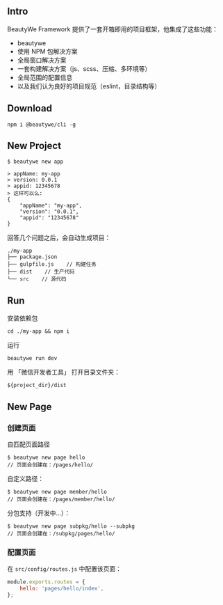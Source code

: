 ## Intro

BeautyWe Framework 提供了一套开箱即用的项目框架，他集成了这些功能：

* beautywe
* 使用 NPM 包解决方案
* 全局窗口解决方案
* 一套构建解决方案（js、scss、压缩、多环境等）
* 全局范围的配置信息
* 以及我们认为良好的项目规范（eslint，目录结构等）

## Download
```
npm i @beautywe/cli -g
```

## New Project
```
$ beautywe new app

> appName: my-app
> version: 0.0.1
> appid: 12345678
> 这样可以么:
{
    "appName": "my-app",
    "version": "0.0.1",
    "appid": "12345678"
}
```

回答几个问题之后，会自动生成项目：

```
./my-app
├── package.json
├── gulpfile.js    // 构建任务
├── dist    // 生产代码
└── src    // 源代码
```

## Run
安装依赖包
```
cd ./my-app && npm i
```

运行
```
beautywe run dev
```

用 「微信开发者工具」 打开目录文件夹：
```
${project_dir}/dist
```

## New Page

### 创建页面

自匹配页面路径
```
$ beautywe new page hello  
// 页面会创建在：/pages/hello/
```

自定义路径：
```
$ beautywe new page member/hello
// 页面会创建在：/pages/member/hello/
```

分包支持（开发中...）：
```
$ beautywe new page subpkg/hello --subpkg
// 页面会创建在：/subpkg/pages/hello/
```

### 配置页面

在 `src/config/routes.js` 中配置该页面：

```javascript
module.exports.routes = {
    hello: 'pages/hello/index',
};
```